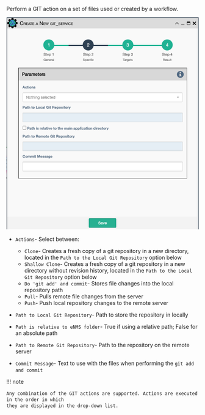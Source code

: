 Perform a GIT action on a set of files used or created by a workflow.

![GIT Action Service](../../_static/automation/service_types/git_action.png)

- `Actions`- Select between:

    - `Clone`- Creates a fresh copy of a git repository in a new directory, located in the
       `Path to the Local Git Repository` option below
    - `Shallow Clone`- Creates a fresh copy of a git repository in a new directory without
       revision history, located in the `Path to the Local Git Repository` option below
    - `Do 'git add' and commit`- Stores file changes into the local repository path
    - `Pull`- Pulls remote file changes from the server
    - `Push`- Push local repository changes to the remote server

- `Path to Local Git Repository`- Path to store the repository in locally

- `Path is relative to eNMS folder`- True if using a relative path; False for an absolute path

- `Path to Remote Git Repository`- Path to the repository on the remote server

- `Commit Message`- Text to use with the files when performing the `git add and commit`

!!! note
    
    Any combination of the GIT actions are supported. Actions are executed in the order in which
    they are displayed in the drop-down list.
